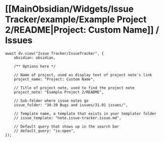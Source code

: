 # [[MainObsidian/Widgets/Issue Tracker/example/Example Project 2/README|Project: Custom Name]] / Issues
```dataviewjs
await dv.view("Issue Tracker/IssueTracker", {
    obsidian: obsidian,

    /** Options here */

    // Name of project, used as display text of project note's link
    project_name: "Project: Custom Name",

    // Title of project note, used to find the project note
    project_note: "Example Project 2/README",

    // Sub-folder where issue notes go
    issue_folder: "30-39 Bugs and issues/31.01 issues/",

    // Template name, a template that exists in your templater folder
    // issue_template: "note.issue-tracker.issue.md",

    // Default query that shows up in the search bar
    // default_query: "is:open",
});
```